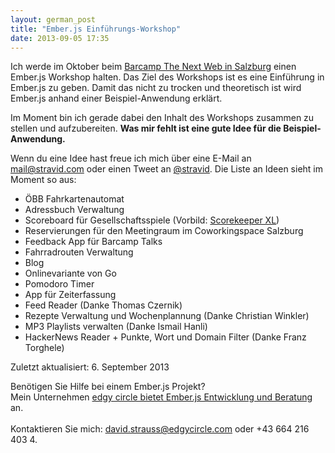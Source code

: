 ```yaml
---
layout: german_post
title: "Ember.js Einführungs-Workshop"
date: 2013-09-05 17:35
---
```

Ich werde im Oktober beim [Barcamp The Next Web in Salzburg](http://webdevsalzburg.multimediatechnology.at/barcamp-the-next-web-18-20-oktober-2013/) einen Ember.js Workshop halten. Das Ziel des Workshops ist es eine Einführung in Ember.js zu geben. Damit das nicht zu trocken und theoretisch ist wird Ember.js anhand einer Beispiel-Anwendung erklärt.

Im Moment bin ich gerade dabei den Inhalt des Workshops zusammen zu stellen und aufzubereiten. **Was mir fehlt ist eine gute Idee für die Beispiel-Anwendung.**

Wenn du eine Idee hast freue ich mich über eine E-Mail an [mail@stravid.com](mailto:mail@stravid.com) oder einen Tweet an [@stravid](https://twitter.com/stravid). Die Liste an Ideen sieht im Moment so aus:

* ÖBB Fahrkartenautomat
* Adressbuch Verwaltung
* Scoreboard für Gesellschaftsspiele (Vorbild: [Scorekeeper XL](https://itunes.apple.com/en/app/scorekeeper-xl/id463243024?mt=8))
* Reservierungen für den Meetingraum im Coworkingspace Salzburg
* Feedback App für Barcamp Talks
* Fahrradrouten Verwaltung
* Blog
* Onlinevariante von Go
* Pomodoro Timer
* App für Zeiterfassung
* Feed Reader (Danke Thomas Czernik)
* Rezepte Verwaltung und Wochenplannung (Danke Christian Winkler)
* MP3 Playlists verwalten (Danke Ismail Hanli)
* HackerNews Reader + Punkte, Wort und Domain Filter (Danke Franz Torghele)

Zuletzt aktualisiert: 6. September 2013

<div class="call-to-action">
  Benötigen Sie Hilfe bei einem Ember.js Projekt?<br>
  Mein Unternehmen <a href="http://edgycircle.com/leistungen/emberjs-entwicklung-und-beratung/">edgy circle bietet Ember.js Entwicklung und Beratung</a> an.<br><br>
  Kontaktieren Sie mich: <a href="mailto:david.strauss@edgycircle.com">david.strauss@edgycircle.com</a> oder +43 664 216 403 4.
</div>
